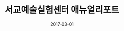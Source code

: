 ---
layout: post
title:  "서교예술실험센터 애뉴얼리포트"
date:   2017-03-01
categories: work
sub-cat: commissioned work
bg-color-1:	dddddd
bg-color-2: eee
img:
    - /img/seogyo/00.png
    - /img/seogyo/01.png
    - /img/seogyo/03.png
    - /img/seogyo/04.png
    - /img/seogyo/05.png
collab: 
    - "client.서교예술실험센터"
txt:
---